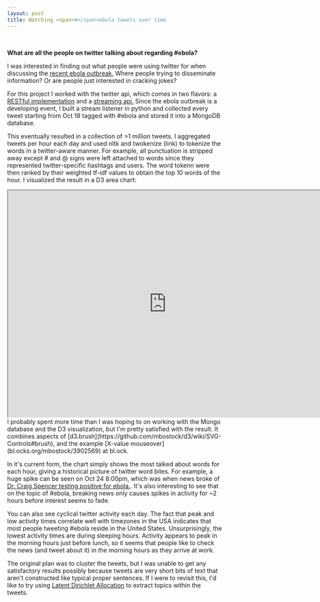 ```yaml
---
layout: post
title: Watching <span>#</span>ebola tweets over time
---
```

<br>

**What are all the people on twitter talking about regarding #ebola?**

I was interested in finding out what people were using twitter for when discussing the [recent ebola outbreak.](http://en.wikipedia.org/wiki/Ebola_virus_epidemic_in_West_Africa) Where people trying to disseminate information? Or are people just interested in cracking jokes? 

For this project I worked with the twitter api, which comes in two flavors: a [RESTful implementation](https://dev.twitter.com/rest/public) and a [streaming api.](https://dev.twitter.com/streaming/overview) Since the ebola outbreak is a developing event, I built a stream listener in python and collected every tweet starting from Oct 18 tagged with #ebola and stored it into a MongoDB database.

This eventually resulted in a collection of >1 million tweets. I aggregated tweets per hour each day and used nltk and twokenize (link) to tokenize the words in a twitter-aware manner. For example, all punctuation is stripped away except # and @ signs were left attached to words since they represented twitter-specific hashtags and users. The word tokenn were then ranked by their weighted tf-idf values to obtain the top 10 words of the hour. I visualized the result in a D3 area chart:

<iframe src="http://104.236.118.160:5000/twitterebola" width="740" height="530" marginwidth="0" marginheight="0" scrolling="no"></iframe>

<br>
I probably spent more time than I was hoping to on working with the Mongo database and the D3 visualization, but I'm pretty satisfied with the result. It combines aspects of [d3.brush](https://github.com/mbostock/d3/wiki/SVG-Controls#brush), and the example [X-value mouseover](bl.ocks.org/mbostock/3902569) at bl.ock. 

In it's current form, the chart simply shows the most talked about words for each hour, giving a historical picture of twitter word bites. For example, a huge spike can be seen on Oct 24 8:00pm, which was when news broke of [Dr. Craig Spencer testing positive for ebola.](http://www.washingtonpost.com/national/health-science/new-york-physician-who-worked-in-guinea-tests-positive-for-ebola/2014/10/24/f61499f8-5b58-11e4-8264-deed989ae9a2_story.html). It's also interesting to see that on the topic of #ebola, breaking news only causes spikes in activity for ~2 hours before interest seems to fade. 

You can also see cyclical twitter activity each day. The fact that peak and low activity times correlate well with timezones in the USA indicates that most people tweeting #ebola reside in the United States. Unsurprisingly, the lowest activity times are during sleeping hours. Activity appears to peak in the morning hours just before lunch, so it seems that people like to check the news (and tweet about it) in the morning hours as they arrive at work. 

The original plan was to cluster the tweets, but I was unable to get any satisfactory results possibly because tweets are very short bits of text that aren't constructed like typical proper sentences. If I were to revisit this, I'd like to try using [Latent Dirichlet Allocation](http://en.wikipedia.org/wiki/Latent_Dirichlet_allocation) to extract topics within the tweets.